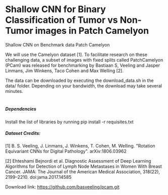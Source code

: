 # Shallow CNN for Binary Classification of Tumor vs Non-Tumor images in Patch Camelyon 
Shallow CNN on Benchmark data Patch Camelyon

We will use the Camelyon dataset [1]. To facilitate research on these challenging data, a subset of images with fixed splits called PatchCamelyon (PCam) was released for benchmarking by Bastiaan S, Veeling and Jasper Linmans, Jim Winkens, Taco Cohen and Max Welling [2].

The data can be downloaded by executing the download_data.sh in the data/ folder.
Depending on your bandwidth, the download may take several minutes.

# 

##### Dependencies
Install the list of libraries by running 
pip install -r requisites.txt

##### Dataset Credits: 
[1] B. S. Veeling, J. Linmans, J. Winkens, T. Cohen, M. Welling. "Rotation Equivariant CNNs for Digital Pathology". arXiv:1806.03962

[2] Ehteshami Bejnordi et al. Diagnostic Assessment of Deep Learning Algorithms for Detection of Lymph Node Metastases in Women With Breast Cancer. JAMA: The Journal of the American Medical Association, 318(22), 2199–2210. doi:jama.2017.14585

Download link: https://github.com/basveeling/pcam.git
